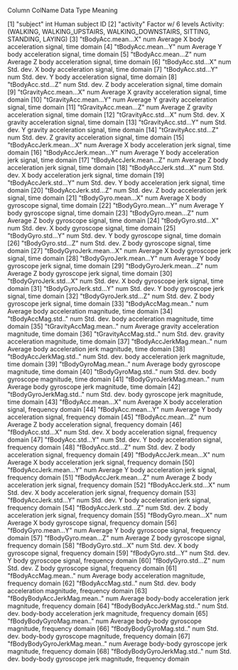 Column   ColName                       Data Type            Meaning
 
 [1]     "subject"                     int                  Human subject ID
 [2]     "activity"                    Factor w/ 6 levels   Activity: (WALKING, WALKING_UPSTAIRS, WALKING_DOWNSTAIRS, SITTING, STANDING, LAYING)
 [3]     "tBodyAcc.mean...X"           num                  Average X body acceleration signal, time domain
 [4]     "tBodyAcc.mean...Y"           num                  Average Y body acceleration signal, time domain
 [5]     "tBodyAcc.mean...Z"           num                  Average Z body acceleration signal, time domain
 [6]     "tBodyAcc.std...X"            num                  Std. dev. X body acceleration signal, time domain
 [7]     "tBodyAcc.std...Y"            num                  Std. dev. Y body acceleration signal, time domain
 [8]     "tBodyAcc.std...Z"            num                  Std. dev. Z body acceleration signal, time domain
 [9]     "tGravityAcc.mean...X"        num                  Average X gravity acceleration signal, time domain
[10]     "tGravityAcc.mean...Y"        num                  Average Y gravity acceleration signal, time domain
[11]     "tGravityAcc.mean...Z"        num                  Average Z gravity acceleration signal, time domain
[12]     "tGravityAcc.std...X"         num                  Std. dev. X gravity acceleration signal, time domain
[13]     "tGravityAcc.std...Y"         num                  Std. dev. Y gravity acceleration signal, time domain
[14]     "tGravityAcc.std...Z"         num                  Std. dev. Z gravity acceleration signal, time domain
[15]     "tBodyAccJerk.mean...X"       num                  Average X body acceleration jerk signal, time domain
[16]     "tBodyAccJerk.mean...Y"       num                  Average Y body acceleration jerk signal, time domain
[17]     "tBodyAccJerk.mean...Z"       num                  Average Z body acceleration jerk signal, time domain
[18]     "tBodyAccJerk.std...X"        num                  Std. dev. X body acceleration jerk signal, time domain
[19]     "tBodyAccJerk.std...Y"        num                  Std. dev. Y body acceleration jerk signal, time domain
[20]     "tBodyAccJerk.std...Z"        num                  Std. dev. Z body acceleration jerk signal, time domain
[21]     "tBodyGyro.mean...X"          num                  Average X body gyroscope signal, time domain
[22]     "tBodyGyro.mean...Y"          num                  Average Y body gyroscope signal, time domain
[23]     "tBodyGyro.mean...Z"          num                  Average Z body gyroscope signal, time domain
[24]     "tBodyGyro.std...X"           num                  Std. dev. X body gyroscope signal, time domain
[25]     "tBodyGyro.std...Y"           num                  Std. dev. Y body gyroscope signal, time domain
[26]     "tBodyGyro.std...Z"           num                  Std. dev. Z body gyroscope signal, time domain
[27]     "tBodyGyroJerk.mean...X"      num                  Average X body gyroscope jerk signal, time domain
[28]     "tBodyGyroJerk.mean...Y"      num                  Average Y body gyroscope jerk signal, time domain
[29]     "tBodyGyroJerk.mean...Z"      num                  Average Z body gyroscope jerk signal, time domain
[30]     "tBodyGyroJerk.std...X"       num                  Std. dev. X body gyroscope jerk signal, time domain
[31]     "tBodyGyroJerk.std...Y"       num                  Std. dev. Y body gyroscope jerk signal, time domain
[32]     "tBodyGyroJerk.std...Z"       num                  Std. dev. Z body gyroscope jerk signal, time domain
[33]     "tBodyAccMag.mean.."          num                  Average body acceleration magnitude, time domain
[34]     "tBodyAccMag.std.."           num                  Std. dev. body acceleration magnitude, time domain
[35]     "tGravityAccMag.mean.."       num                  Average gravity acceleration magnitude, time domain
[36]     "tGravityAccMag.std.."        num                  Std. dev. gravity acceleration magnitude, time domain
[37]     "tBodyAccJerkMag.mean.."      num                  Average body acceleration jerk magnitude, time domain
[38]     "tBodyAccJerkMag.std.."       num                  Std. dev. body acceleration jerk magnitude, time domain
[39]     "tBodyGyroMag.mean.."         num                  Average body gyroscope magnitude, time domain
[40]     "tBodyGyroMag.std.."          num                  Std. dev. body gyroscope magnitude, time domain
[41]     "tBodyGyroJerkMag.mean.."     num                  Average body gyroscope jerk magnitude, time domain
[42]     "tBodyGyroJerkMag.std.."      num                  Std. dev. body gyroscope jerk magnitude, time domain
[43]     "fBodyAcc.mean...X"           num                  Average X body acceleration signal, frequency domain
[44]     "fBodyAcc.mean...Y"           num                  Average Y body acceleration signal, frequency domain
[45]     "fBodyAcc.mean...Z"           num                  Average Z body acceleration signal, frequency domain
[46]     "fBodyAcc.std...X"            num                  Std. dev. X body acceleration signal, frequency domain
[47]     "fBodyAcc.std...Y"            num                  Std. dev. Y body acceleration signal, frequency domain
[48]     "fBodyAcc.std...Z"            num                  Std. dev. Z body acceleration signal, frequency domain
[49]     "fBodyAccJerk.mean...X"       num                  Average X body acceleration jerk signal, frequency domain
[50]     "fBodyAccJerk.mean...Y"       num                  Average Y body acceleration jerk signal, frequency domain
[51]     "fBodyAccJerk.mean...Z"       num                  Average Z body acceleration jerk signal, frequency domain
[52]     "fBodyAccJerk.std...X"        num                  Std. dev. X body acceleration jerk signal, frequency domain
[53]     "fBodyAccJerk.std...Y"        num                  Std. dev. Y body acceleration jerk signal, frequency domain
[54]     "fBodyAccJerk.std...Z"        num                  Std. dev. Z body acceleration jerk signal, frequency domain
[55]     "fBodyGyro.mean...X"          num                  Average X body gyroscope signal, frequency domain
[56]     "fBodyGyro.mean...Y"          num                  Average Y body gyroscope signal, frequency domain
[57]     "fBodyGyro.mean...Z"          num                  Average Z body gyroscope signal, frequency domain
[58]     "fBodyGyro.std...X"           num                  Std. dev. X body gyroscope signal, frequency domain
[59]     "fBodyGyro.std...Y"           num                  Std. dev. Y body gyroscope signal, frequency domain
[60]     "fBodyGyro.std...Z"           num                  Std. dev. Z body gyroscope signal, frequency domain
[61]     "fBodyAccMag.mean.."          num                  Average body acceleration magnitude, frequency domain
[62]     "fBodyAccMag.std.."           num                  Std. dev. body acceleration magnitude, frequency domain
[63]     "fBodyBodyAccJerkMag.mean.."  num                  Average body-body acceleration jerk magnitude, frequency domain
[64]     "fBodyBodyAccJerkMag.std.."   num                  Std. dev. body-body acceleration jerk magnitude, frequency domain
[65]     "fBodyBodyGyroMag.mean.."     num                  Average body-body gyroscope magnitude, frequency domain
[66]     "fBodyBodyGyroMag.std.."      num                  Std. dev. body-body gyroscope magnitude, frequency domain
[67]     "fBodyBodyGyroJerkMag.mean.." num                  Average body-body gyroscope jerk magnitude, frequency domain
[68]     "fBodyBodyGyroJerkMag.std.."  num                  Std. dev. body-body gyroscope jerk magnitude, frequency domain
